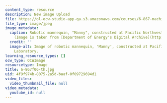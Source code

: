 ```yaml
---
content_type: resource
description: New image Upload
file: https://ol-ocw-studio-app-qa.s3.amazonaws.com/courses/6-867-machine-learning-fall-2006/4f9f974b80752a5dbaaf0f09729694d1_6-867f06-th.jpg
file_type: image/jpeg
image_metadata:
  caption: Robotic mannequin, "Manny", constructed at Pacific Northwest Laboratory.
    (Image is taken from [Department of Energy's Digital Archive](http://www.doedigitalarchive.doe.gov/).)
  credit: ''
  image-alt: Image of robotic mannequin, 'Manny', constructed at Pacific Northwest
    Laboratory.
learning_resource_types: []
ocw_type: OCWImage
resourcetype: Image
title: 6-867f06-th.jpg
uid: 4f9f974b-8075-2a5d-baaf-0f09729694d1
video_files:
  video_thumbnail_file: null
video_metadata:
  youtube_id: null
---
```

